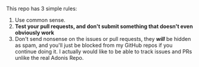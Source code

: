 This repo has 3 simple rules:

1. Use common sense.
2. **Test your pull requests, and don't submit something that doesn't even obviously work**
3. Don't send nonsense on the issues or pull requests, they ***will*** be hidden as spam, and you'll just be blocked from my GitHub repos if you continue doing it. I actually would like to be able to track issues and PRs unlike the real Adonis Repo.